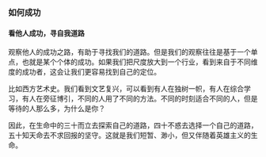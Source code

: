 ### 如何成功


#### 看他人成功，寻自我道路

观察他人的成功之路，有助于寻找我们的道路。但是我们的观察往往是基于一个单点，也就是某个个体的成功。如果我们把尺度放大到一个行业，看到来自于不同维度的成功者，这会让我们更容易找到自己的定位。

比如西方艺术史。我们看到文艺复兴，可以看到有人在独树一帜，有人在综合学习，有人在旁征博引，不同的人用了不同的方法。不同的时刻适合不同的人，但是等待的人那么多，为什么是你？

因此，在生命中的三十而立去探索自己的道路，四十不惑去选择一个自己的道路，五十知天命去不求回报的坚守。这就是我们短暂、渺小，但又伴随着英雄主义的生命。
